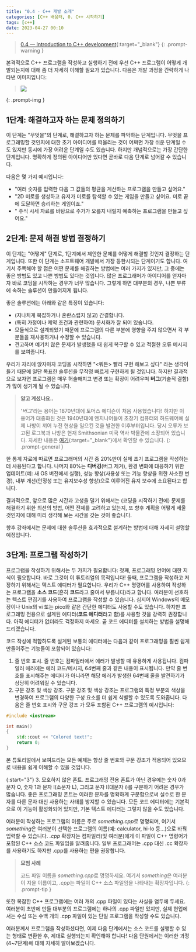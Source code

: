 ```yaml
---
title: "0.4 - C++ 개발 소개"
categories: [C++ 배움터, 0. C++ 시작하기]
tags: [c++]
date: 2023-04-27 00:10
---
```


>[0.4 — Introduction to C++ development](https://www.learncpp.com/cpp-tutorial/introduction-to-cpp-development/){:target="_blank"}
{: .prompt-warning }

본격적으로 C++ 프로그램을 작성하고 실행하기 전에 우선 C++ 프로그램이 어떻게 개발되는지에 대해 좀 더 자세히 이해할 필요가 있습니다. 다음은 개발 과정을 간략하게 나타낸 이미지입니다:

><img src="https://www.learncpp.com/images/CppTutorial/Chapter0/Development-min.png?ezimgfmt=ng%3Awebp%2Fngcb2%2Frs%3Adevice%2Frscb2-1">
{: .prompt-img }

## **1단계: 해결하고자 하는 문제 정의하기**

이 단계는 "무엇을"의 단계로, 해결하고자 하는 문제를 파악하는 단계입니다. 무엇을 프로그래밍할 것인지에 대한 초기 아이디어를 떠올리는 것이 어쩌면 가장 쉬운 단계일 수도 있지만 동시에 가장 어려운 단계일 수도 있습니다. 하지만 개념적으로는 가장 간단한 단계입니다. 명확하게 정의된 아이디어만 있다면 곧바로 다음 단계로 넘어갈 수 있습니다.

다음은 몇 가지 예시입니다:

- "여러 숫자를 입력한 다음 그 값들의 평균을 계산하는 프로그램을 만들고 싶어요."
- "2D 미로를 생성하고 유저가 미로를 탐색할 수 있는 게임을 만들고 싶어요. 미로 끝에 도달하면 승리하는 게임이죠."
- " 주식 시세 자료를 바탕으로 주가가 오를지 내릴지 예측하는 프로그램을 만들고 싶어요."

## **2단계: 문제 해결 방법 결정하기**

이 단계는 "어떻게" 단계로, 1단계에서 제안한 문제를 어떻게 해결할 것인지 결정하는 단계입니다. 또한 이 단계는 소프트웨어 개발에서 가장 등한시되는 단계이기도 합니다. 여기서 주목해야 할 점은 어떤 문제를 해결하는 방법에는 여러 가지가 있지만, 그 중에는 좋은 방법도 있고 나쁜 방법도 있다는 것입니다. 많은 프로그래머가 아이디어를 얻자마자 바로 코딩을 시작하는 경우가 너무 많습니다. 그렇게 하면 대부분의 경우, 나쁜 부류에 속하는 솔루션이 만들어지게 됩니다.

좋은 솔루션에는 아래와 같은 특징이 있습니다:

- (지나치게 복잡하거나 혼란스럽지 않고) 간결합니다.
- (특히 가정이나 제약 조건과 관련하여) 문서화가 잘 되어 있습니다.
- 모듈식으로 설계되었기 때문에 프로그램의 다른 부분에 영향을 주지 않으면서 각 부분들을 재사용하거나 수정할 수 있습니다.
- 견고하며 예기치 않은 문제가 발생했을 때 쉽게 복구할 수 있고 적절한 오류 메시지를 보여줍니다.

우리가 자리에 앉자마자 코딩을 시작하면 "<뭐든> 빨리 구현 해보고 싶다" 라는 생각이 들기 때문에 일단 목표한 솔루션을 무작정 빠르게 구현하게 될 것입니다. 하지만 결과적으로 보자면 프로그램은 매우 허술해지고 변경 또는 확장이 어려우며 **버그**(기술적 결함)가 많이 생기게 될 수 있습니다.

> **알고 계셨나요..**
> 
> '_버그_'라는 용어는 1870년대에 토머스 에디슨이 처음 사용했습니다! 하지만 이 용어가 대중화된 것은 1940년대에 엔지니어들이 초창기 컴퓨터의 하드웨어에 실제 나방이 끼어 누전 현상을 일으킨 것을 발견한 이후부터입니다. 당시 오류가 보고된 로그북과 나방은 현재 Smithsonian 미국 역사 박물관에 소장되어 있습니다. 자세한 내용은 [여기](https://americanhistory.si.edu/collections/search/object/nmah_334663){:target="_blank"}에서 확인할 수 있습니다.
{: .prompt-general }

한 통계 자료에 따르면 프로그래머의 시간 중 20%만이 실제 초기 프로그램을 작성하는 데 사용된다고 합니다. 나머지 80%는 **디버깅**(버그 제거), 환경 변화에 대응하기 위한 업데이트(예: 새 OS 버전에서 실행), 성능 향상(사용성 또는 기능 향상을 위한 사소한 변경), 내부 개선(안정성 또는 유지보수성 향상)으로 이루어진 유지 보수에 소요된다고 합니다.

결과적으로, 앞으로 많은 시간과 고생을 덜기 위해서는 (코딩을 시작하기 전에) 문제를 해결하기 위한 최선의 방법, 어떤 전제를 고려하고 있는지, 또 향후 계획을 어떻게 세울 것인지에 대해 미리 생각해 보는 시간을 갖는 것이 좋습니다.

향후 강좌에서는 문제에 대한 솔루션을 효과적으로 설계하는 방법에 대해 자세히 설명할 예정입니다.

## **3단계: 프로그램 작성하기**

프로그램을 작성하기 위해서는 두 가지가 필요합니다: 첫째, 프로그래밍 언어에 대한 지식이 필요합니다. 바로 그것이 이 튜토리얼의 목적입니다! 둘째, 프로그램을 작성하고 저장하기 위해서는 텍스트 에디터가 필요합니다. 우리가 C++ 명령어를 사용하여 작성하는 프로그램을 **소스 코드**(흔히 **코드**라고 줄여서 부릅니다)라고 합니다. 여러분이 선호하는 텍스트 편집기를 사용하여 프로그램을 작성할 수 있습니다. 심지어 Windows의 메모장이나 Unix의 vi 또는 pico와 같은 간단한 에디터도 사용할 수도 있습니다. 하지만 프로그래밍 전용으로 설계된 에디터(**코드 에디터**라고 함)를 사용할 것을 강력히 권장합니다. 아직 에디터가 없더라도 걱정하지 마세요. 곧 코드 에디터를 설치하는 방법을 설명해 드리겠습니다.

코드 작성에 적합하도록 설계된 보통의 에디터에는 다음과 같이 프로그래밍을 훨씬 쉽게 만들어주는 기능들이 포함되어 있습니다:

1. 줄 번호 표시. 줄 번호는 컴파일러에서 에러가 발생할 때 유용하게 사용됩니다. 컴파일러 에러에는 에러 코드/메시지, 64번째 줄과 같은 내용이 표시됩니다. 만약 줄 번호를 표시해주는 에디터가 아니라면 해당 에러가 발생한 64번째 줄을 발견하기가 상당히 어려워질 수 있습니다.
2. 구문 강조 및 색상 강조. 구문 강조 및 색상 강조는 프로그램의 특정 부분의 색상을 변경하여 프로그램의 다양한 구성 요소를 더 쉽게 식별할 수 있도록 도와줍니다. 다음은 줄 번호 표시와 구문 강조 가 모두 포함된 C++ 프로그램의 예시입니다:

```cpp
#include <iostream>

int main()
{
    std::cout << "Colored text!";
    return 0;
}
```

본 튜토리얼에서 보여드리는 모든 예제는 항상 줄 번호와 구문 강조가 적용되어 있으므로 내용을 쉽게 이해할 수 있을 것입니다.

{:start="3"}
3. 모호하지 않은 폰트. 프로그래밍 전용 폰트가 아닌 경우에는 숫자 0과 문자 O, 숫자 1과 문자 l(소문자 L), 그리고 문자 I(대문자 i)를 구분하기 어려운 경우가 많습니다. 좋은 프로그래밍 폰트는 이러한 문자를 명확하게 구분함으로써 실수로 한 문자를 다른 문자 대신 사용하는 사태를 방지할 수 있습니다. 모든 코드 에디터에는 기본적으로 이 기능이 활성화되어 있지만, 기본 텍스트 에디터는 그렇지 않을 수도 있습니다.

여러분이 작성하는 프로그램의 이름은 주로 *something.cpp*로 명명되며, 여기서 *something*은 여러분이 선택한 프로그램의 이름(예: calculator, hi-lo 등...)으로 바꿔 입력할 수 있습니다. _.cpp_ 확장자는 컴파일러(및 여러분)에게 이 파일이 C++ 명령어가 포함된 C++ 소스 코드 파일임을 알려줍니다. 일부 프로그래머는 .cpp 대신 .cc 확장자를 사용하기도 하지만 .cpp를 사용하는 편을 권장합니다.

> **모범 사례**
> 
> 코드 파일 이름을 *something.cpp*로 명명하세요. 여기서 *something*은 여러분이 지을 이름이고, *.cpp*는 파일이 C++ 소스 파일임을 나타내는 확장자입니다.
{: .prompt-tip }

또한 복잡한 C++ 프로그램에는 여러 개의 .cpp 파일이 있다는 사실을 염두에 두세요. 여러분이 초반에 만들 대부분의 프로그램에는 하나의 .cpp 파일만 있지만, 실제 현업에서는 수십 또는 수백 개의 .cpp 파일이 있는 단일 프로그램을 작성할 수도 있습니다.

여러분께서 프로그램을 작성하셨다면, 이제 다음 단계에서는 소스 코드를 실행할 수 있는 형태로 변환한 후, 제대로 실행되는지 확인해야 합니다! 다음 단원에서는 이러한 과정(4~7단계)에 대해 자세히 알아보겠습니다.
